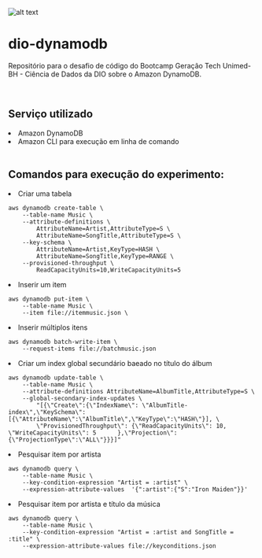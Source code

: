 ![alt text](https://miro.medium.com/max/700/1*cmfoGi3FnVIBCwvmVLYgjg.png)
# dio-dynamodb
Repositório para o desafio de código do Bootcamp Geração Tech Unimed-BH - Ciência de Dados da DIO sobre o Amazon DynamoDB.

<br>
<h2>Serviço utilizado</h2>

<li>Amazon DynamoDB</li>
<li>Amazon CLI para execução em linha de comando</li>

<br>
<h2>Comandos para execução do experimento:</h2>
<li>Criar uma tabela</li>

```
aws dynamodb create-table \
    --table-name Music \
    --attribute-definitions \
        AttributeName=Artist,AttributeType=S \
        AttributeName=SongTitle,AttributeType=S \
    --key-schema \
        AttributeName=Artist,KeyType=HASH \
        AttributeName=SongTitle,KeyType=RANGE \
    --provisioned-throughput \
        ReadCapacityUnits=10,WriteCapacityUnits=5
```


<li>Inserir um item</li>

```
aws dynamodb put-item \
    --table-name Music \
    --item file://itemmusic.json \
```

<li>Inserir múltiplos itens</li>

```
aws dynamodb batch-write-item \
    --request-items file://batchmusic.json
```

<li>Criar um index global secundário baeado no título do álbum</li>

```
aws dynamodb update-table \
    --table-name Music \
    --attribute-definitions AttributeName=AlbumTitle,AttributeType=S \
    --global-secondary-index-updates \
        "[{\"Create\":{\"IndexName\": \"AlbumTitle-index\",\"KeySchema\":[{\"AttributeName\":\"AlbumTitle\",\"KeyType\":\"HASH\"}], \
        \"ProvisionedThroughput\": {\"ReadCapacityUnits\": 10, \"WriteCapacityUnits\": 5      },\"Projection\":{\"ProjectionType\":\"ALL\"}}}]"
```

<li>Pesquisar item por artista</li>

```
aws dynamodb query \
    --table-name Music \
    --key-condition-expression "Artist = :artist" \
    --expression-attribute-values  '{":artist":{"S":"Iron Maiden"}}'
```

<li>Pesquisar item por artista e título da música</li>

```
aws dynamodb query \
    --table-name Music \
    --key-condition-expression "Artist = :artist and SongTitle = :title" \
    --expression-attribute-values file://keyconditions.json
```
